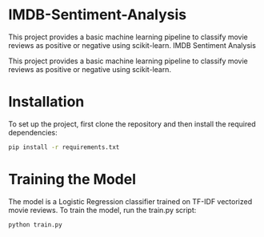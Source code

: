 # IMDB-Sentiment-Analysis
This project provides a basic machine learning pipeline to classify movie reviews as positive or negative using scikit-learn.
IMDB Sentiment Analysis

This project provides a basic machine learning pipeline to classify movie reviews as positive or negative using scikit-learn.

# Installation

To set up the project, first clone the repository and then install the required dependencies:
```bash
pip install -r requirements.txt
```
# Training the Model

The model is a Logistic Regression classifier trained on TF-IDF vectorized movie reviews. To train the model, run the train.py script:

```bash
python train.py
```
